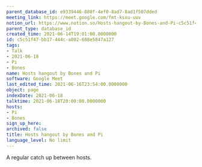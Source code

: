 ```yaml
---
parent_database_id: e9339446-880f-4ef0-8ad7-8ad1f507dded
meeting_link: https://meet.google.com/fmt-ksxu-uuv
notion_url: https://www.notion.so/Hosts-hangout-by-Bones-and-Pi-c5c51f47bb17444ca802688e5847a127
parent_type: database_id
created_time: 2021-06-14T19:01:00.0000000
id: c5c51f47-bb17-444c-a802-688e5847a127
tags:
- Talk
- 2021-06-18
- Pi
- Bones
name: Hosts hangout by Bones and Pi
software: Google Meet
last_edited_time: 2021-06-16T23:54:00.0000000
object: page
indexDate: 2021-06-18
talktime: 2021-06-18T20:00:00.0000000
hosts:
- Pi
- Bones
sign_up_here: 
archived: false
title: Hosts hangout by Bones and Pi
language_level: No limit
---
```


A regular catch up between hosts.


